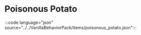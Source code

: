 # Poisonous Potato

:::code language="json" source="../../VanillaBehaviorPack/items/poisonous_potato.json":::
